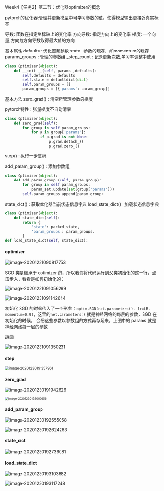 Week4【任务2】第二节：优化器optimizer的概念

pytorch的优化器:管理并更新模型中可学习参数的值，使得模型输出更接近真实标签

导数: 函数在指定坐标轴上的变化率
方向导数: 指定方向上的变化率
梯度: 一个向量,方向为方向导数取得最大值的方向

基本属性
defaults : 优化器超参数
state : 参数的缓存，如momentum的缓存
params_groups : 管理的参数组
_step_count : 记录更新次数,学习率调整中使用

```python
class Optimizer(object):
    def __init __(self, params ,defaults):
        self.defaults = defaults
        self.state = defaultdict(dict)
        self.param_groups = []
        param_groups = [{'params': param_group}]
```

基本方法
zero_grad() : 清空所管理参数的梯度

pytorch特性 : 张量梯度不自动清零

```python
class Optimizer(object):
	def zero_grad(self):
        for group in self.param_groups:
            for p in group['params']:
            	if p.grad is not None:
                    p.grad.detach_()
                    p.grad.zero_()
```

step() : 执行一步更新

add_param_group() : 添加参数组

```python
class Optimizer(object):
	def add_param_group (self, param_group):
        for group in self.param_groups:
            param_set.update(set(group['params']))
        self.param_groups.append(param_group)
```

state_dict() :  获取优化器当前状态信息字典
load_state_dict() : 加载状态信息字典

```python
class Optimizer(object):
	def state_dict(self):
		return {
			'state': packed_state,
			'param_groups': param_groups,
        }
def load_state_dict(self, state_dict):
```



#### optimizer

![image-20201231090817753](Week4%E3%80%90%E4%BB%BB%E5%8A%A12%E3%80%91%E7%AC%AC%E4%BA%8C%E8%8A%82%EF%BC%9A%E4%BC%98%E5%8C%96%E5%99%A8optimizer%E7%9A%84%E6%A6%82%E5%BF%B5.assets/image-20201231090817753.png)

SGD 类是继承于 optimizer 的，所以我们将代码运行到父类初始化的这一行，点击步入，看看是如何初始化的：

![image-20201231091056299](Week4%E3%80%90%E4%BB%BB%E5%8A%A12%E3%80%91%E7%AC%AC%E4%BA%8C%E8%8A%82%EF%BC%9A%E4%BC%98%E5%8C%96%E5%99%A8optimizer%E7%9A%84%E6%A6%82%E5%BF%B5.assets/image-20201231091056299.png)

![image-20201231091142644](Week4%E3%80%90%E4%BB%BB%E5%8A%A12%E3%80%91%E7%AC%AC%E4%BA%8C%E8%8A%82%EF%BC%9A%E4%BC%98%E5%8C%96%E5%99%A8optimizer%E7%9A%84%E6%A6%82%E5%BF%B5.assets/image-20201231091142644.png)

初始化 SGD 的时候传入了一个形参：`optim.SGD(net.parameters(), lr=LR, momentum=0.9)`，这里的`net.parameters()` 就是神经网络的每层的参数，SGD 在初始化的时候， 会把这些参数以参数组的方式再存起来，上图中的 params 就是神经网络每一层的参数

跳回

![image-20201231091350231](Week4%E3%80%90%E4%BB%BB%E5%8A%A12%E3%80%91%E7%AC%AC%E4%BA%8C%E8%8A%82%EF%BC%9A%E4%BC%98%E5%8C%96%E5%99%A8optimizer%E7%9A%84%E6%A6%82%E5%BF%B5.assets/image-20201231091350231.png)

#### step

<img src="Week4%E3%80%90%E4%BB%BB%E5%8A%A12%E3%80%91%E7%AC%AC%E4%BA%8C%E8%8A%82%EF%BC%9A%E4%BC%98%E5%8C%96%E5%99%A8optimizer%E7%9A%84%E6%A6%82%E5%BF%B5.assets/image-20201230191357961.png" alt="image-20201230191357961" style="zoom:80%;" />

#### zero_grad

![image-20201230191942626](Week4%E3%80%90%E4%BB%BB%E5%8A%A12%E3%80%91%E7%AC%AC%E4%BA%8C%E8%8A%82%EF%BC%9A%E4%BC%98%E5%8C%96%E5%99%A8optimizer%E7%9A%84%E6%A6%82%E5%BF%B5.assets/image-20201230191942626.png)

<img src="Week4%E3%80%90%E4%BB%BB%E5%8A%A12%E3%80%91%E7%AC%AC%E4%BA%8C%E8%8A%82%EF%BC%9A%E4%BC%98%E5%8C%96%E5%99%A8optimizer%E7%9A%84%E6%A6%82%E5%BF%B5.assets/image-20201230192003656.png" alt="image-20201230192003656" style="zoom:67%;" />

#### add_param_group

![image-20201230192555058](Week4%E3%80%90%E4%BB%BB%E5%8A%A12%E3%80%91%E7%AC%AC%E4%BA%8C%E8%8A%82%EF%BC%9A%E4%BC%98%E5%8C%96%E5%99%A8optimizer%E7%9A%84%E6%A6%82%E5%BF%B5.assets/image-20201230192555058.png)

![image-20201230192624263](Week4%E3%80%90%E4%BB%BB%E5%8A%A12%E3%80%91%E7%AC%AC%E4%BA%8C%E8%8A%82%EF%BC%9A%E4%BC%98%E5%8C%96%E5%99%A8optimizer%E7%9A%84%E6%A6%82%E5%BF%B5.assets/image-20201230192624263.png)

#### state_dict

![image-20201230192736081](Week4%E3%80%90%E4%BB%BB%E5%8A%A12%E3%80%91%E7%AC%AC%E4%BA%8C%E8%8A%82%EF%BC%9A%E4%BC%98%E5%8C%96%E5%99%A8optimizer%E7%9A%84%E6%A6%82%E5%BF%B5.assets/image-20201230192736081.png)

#### load_state_dict

![image-20201230193103682](Week4%E3%80%90%E4%BB%BB%E5%8A%A12%E3%80%91%E7%AC%AC%E4%BA%8C%E8%8A%82%EF%BC%9A%E4%BC%98%E5%8C%96%E5%99%A8optimizer%E7%9A%84%E6%A6%82%E5%BF%B5.assets/image-20201230193103682.png)

![image-20201230193117248](Week4%E3%80%90%E4%BB%BB%E5%8A%A12%E3%80%91%E7%AC%AC%E4%BA%8C%E8%8A%82%EF%BC%9A%E4%BC%98%E5%8C%96%E5%99%A8optimizer%E7%9A%84%E6%A6%82%E5%BF%B5.assets/image-20201230193117248.png)